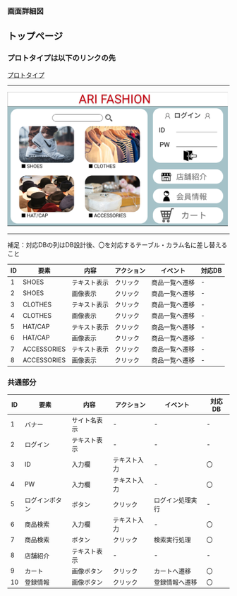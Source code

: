 ### 画面詳細図
## トップページ
### プロトタイプは以下のリンクの先
[プロトタイプ](https://www.figma.com/file/wfKsQG6jSkNm7XGWE2f2lQ/Untitled?node-id=8%3A369)
*****
<img src="../img/Top.png" width="500">

*****
補足：対応DBの列はDB設計後、〇を対応するテーブル・カラム名に差し替えること

| ID | 要素 | 内容 | アクション | イベント | 対応DB |
|----|-----|------|----------|----------|-------|
|1   |SHOES|テキスト表示|クリック|商品一覧へ遷移|-|
|2   |SHOES|画像表示|クリック|商品一覧へ遷移|-|
|3   |CLOTHES|テキスト表示|クリック|商品一覧へ遷移|-|
|4   |CLOTHES|画像表示|クリック|商品一覧へ遷移|-|
|5   |HAT/CAP|テキスト表示|クリック|商品一覧へ遷移|-|
|6   |HAT/CAP|画像表示|クリック|商品一覧へ遷移|-|
|7   |ACCESSORIES|テキスト表示|クリック|商品一覧へ遷移|-|
|8   |ACCESSORIES|画像表示|クリック|商品一覧へ遷移|-|


### 共通部分  

| ID | 要素 | 内容 | アクション | イベント | 対応DB |
|----|-----|------|----------|----------|-------|
|1   |バナー|サイト名表示|-|-|-|
|2   |ログイン|テキスト表示|-|-|-|
|3   |ID|入力欄|テキスト入力|-|〇|
|4   |PW|入力欄|テキスト入力|-|〇|
|5   |ログインボタン|ボタン|クリック|ログイン処理実行|-|
|6   |商品検索|入力欄|テキスト入力|-|〇|
|7   |商品検索|ボタン|クリック|検索実行処理|〇|
|8   |店舗紹介|テキスト表示|-|-|-|
|9  |カート|画像ボタン|クリック|カートへ遷移|〇|
|10 |登録情報|画像ボタン|クリック|登録情報へ遷移|〇|
